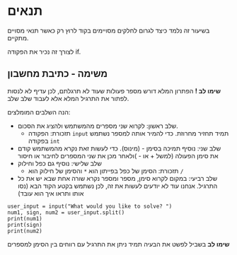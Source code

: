 # תנאים
בשיעור זה נלמד כיצד לגרום לחלקים מסויימים בקוד לרוץ רק כאשר תנאי מסויים מתקיים. 

לצורך זה נכיר את הפקודה if. 

## משימה - כתיבת מחשבון

**שימו לב !** הפתרון המלא דורש מספר פעולות שעוד לא תרגלתם, לכן עדיף לא לנסות לפתור את התרגיל המלא אלא לעבוד שלב שלב.

הנה השלבים המומלצים:

- שלב ראשון: לקרוא שני מספרים מהמשתמש ולהציג את הסכום.
  - תזכורת: הפקודה `input` תמיד תחזיר מחרוזת. כדי להמיר אותה למספר נשתמש בפקודה `int`
- שלב שני: נוסיף תמיכה בסימן - (מינוס). כדי לעשות זאת נקרא מהמשתמש קודם את סימן הפעולה (למשל + או - )ולאחר מכן את שני המספרים לחיבור או חיסור
- שלב שלישי: נוסיף גם כפל וחילוק
  -  תזכורת: הסימן של כפל בפייתון הוא `*` והסימן של חילוק הוא `/`
- שלב רביעי: במקום לקרוא סימן, מספר ומספר נקרא שורה אחת שבא יש את כל התרגיל. אנחנו עוד לא יודעים לעשות את זה, לכן נשתמש בקטע הקוד הבא (נסו אותו ותראו איך הוא עובד)

```
user_input = input("What would you like to solve? ")
num1, sign, num2 = user_input.split()
print(num1)
print(sign)
print(num2)
```
**שימו לב** בשביל לפשט את הבעיה תמיד ניתן את התרגיל עם רווחים בין הסימן למספרים